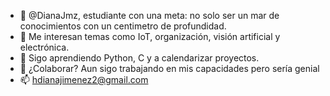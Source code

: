 - 👋 @DianaJmz, estudiante con una meta: no solo ser un mar de conocimientos con un centimetro de profundidad. 
- 👀 Me interesan temas como IoT, organización, visión artificial y electrónica.
- 🌱 Sigo aprendiendo Python, C y a calendarizar proyectos.
- 💞️ ¿Colaborar? Aun sigo trabajando en mis capacidades pero sería genial
- 📫 hdianajimenez2@gmail.com 

<!---
DianaJmz/DianaJmz is a ✨ special ✨ repository because its `README.md` (this file) appears on your GitHub profile.
You can click the Preview link to take a look at your changes.
--->
